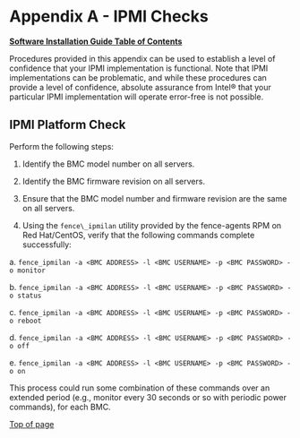 # <a name="1.0"></a>Appendix A - IPMI Checks

[**Software Installation Guide Table of Contents**](ig_TOC.md)

Procedures provided in this appendix can be used to establish a level of
confidence that your IPMI implementation is functional. Note that IPMI
implementations can be problematic, and while these procedures can
provide a level of confidence, absolute assurance from Intel® that
your particular IPMI implementation will operate error-free is not
possible.

IPMI Platform Check
-------------------

Perform the following steps:

1.  Identify the BMC model number on all servers.

2.  Identify the BMC firmware revision on all servers.

3.  Ensure that the BMC model number and firmware revision are the same
    on all servers.

4.  Using the `fence\_ipmilan` utility provided by the fence-agents RPM on
    Red Hat/CentOS, verify that the following commands complete
    successfully:


a.  ```
    fence_ipmilan -a <BMC ADDRESS> -l <BMC USERNAME> -p
    <BMC PASSWORD> -o monitor
    ```

b.  ```
    fence_ipmilan -a <BMC ADDRESS> -l <BMC USERNAME> -p
    <BMC PASSWORD> -o status
    ```

c.  ```
    fence_ipmilan -a <BMC ADDRESS> -l <BMC USERNAME> -p
    <BMC PASSWORD> -o reboot
    ```

d.  ```
    fence_ipmilan -a <BMC ADDRESS> -l <BMC USERNAME> -p
    <BMC PASSWORD> -o off
    ```

e.  ```
    fence_ipmilan -a <BMC ADDRESS> -l <BMC USERNAME> -p
    <BMC PASSWORD> -o on
    ```

This process could run some combination of these commands over an
extended period (e.g., monitor every 30 seconds or so with periodic
power commands), for each BMC.

[Top of page](#1.0)